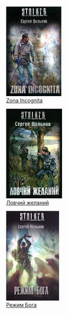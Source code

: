 ![](Zona%20Incognita.jpg)  
[Zona Incognita](Zona%20Incognita)

![](Ловчий%20желаний.jpg)  
[Ловчий желаний](Ловчий%20желаний)

![](Режим%20Бога.jpg)  
[Режим Бога](Режим%20Бога)
